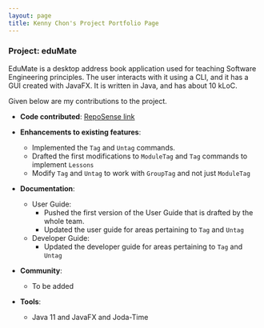 ```yaml
---
layout: page
title: Kenny Chon's Project Portfolio Page
---
```


### Project: eduMate

EduMate is a desktop address book application used for teaching Software Engineering principles. The user interacts with it using a CLI, and it has a GUI created with JavaFX. It is written in Java, and has about 10 kLoC.

Given below are my contributions to the project.

* **Code contributed**: [RepoSense link](https://nus-cs2103-ay2223s2.github.io/tp-dashboard/?search=kennycjy&breakdown=true)

* **Enhancements to existing features**:
    * Implemented the `Tag` and `Untag` commands.
    * Drafted the first modifications to `ModuleTag` and `Tag` commands to implement `Lessons`
    * Modify `Tag` and `Untag` to work with `GroupTag` and not just `ModuleTag`

* **Documentation**:
    * User Guide:
        * Pushed the first version of the User Guide that is drafted by the whole team.
        * Updated the user guide for areas pertaining to `Tag` and `Untag`
    * Developer Guide:
        * Updated the developer guide for areas pertaining to `Tag` and `Untag`

* **Community**:
    * To be added

* **Tools**:
    * Java 11 and JavaFX and Joda-Time
